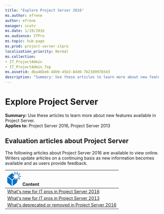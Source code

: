 ```yaml
---
title: "Explore Project Server 2016"
ms.author: efrene
author: efrene
manager: scotv
ms.date: 1/19/2016
ms.audience: ITPro
ms.topic: hub-page
ms.prod: project-server-itpro
localization_priority: Normal
ms.collection:
- IT_ProjectAdmin
- IT_ProjectAdmin_Top
ms.assetid: dba46be6-48b9-45b3-84d6-7b23d99765d3
description: "Summary: Use these articles to learn more about new features available in Project Server."
---
```


# Explore Project Server
 
 **Summary:** Use these articles to learn more about new features available in Project Server.<br/>
**Applies to:** Project Server 2016, Project Server 2013
  
## Evaluation articles about Project Server

The following articles about Project Server 2016 are available to view online. Writers update articles on a continuing basis as new information becomes available and as users provide feedback.
  

| **![What's new icon (box)](images/mod_icon_whatsNew_1_M.png) Content**                                              |
|:--------------------------------------------------------------------------------------------------------------------|
| [What's new for IT pros in Project Server 2016](what-s-new-for-it-pros-in-project-server-2016.md) <br/>             |
| [What's new for IT pros in Project Server 2013](what-s-new-for-it-pros-in-project-server-2013.md)<br/>              |
| [What's deprecated or removed in Project Server 2016](what-s-deprecated-or-removed-in-project-server-2016.md) <br/> |

